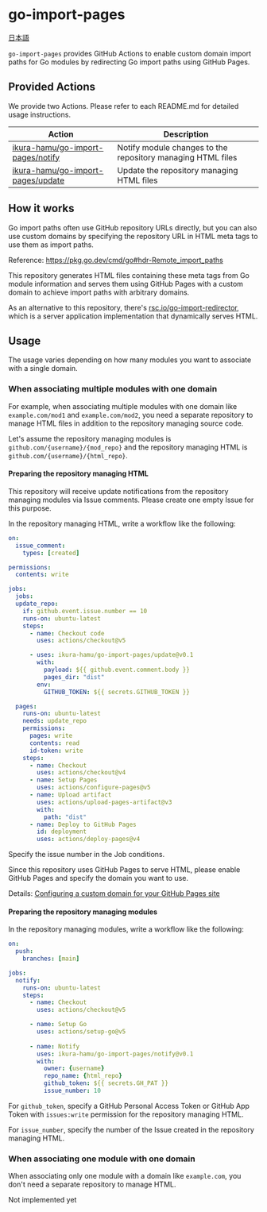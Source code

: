 # go-import-pages

[日本語](./README_ja.md)

`go-import-pages` provides GitHub Actions to enable custom domain import paths for Go modules by redirecting Go import paths using GitHub Pages.

## Provided Actions

We provide two Actions. Please refer to each README.md for detailed usage instructions.

| Action                                        | Description                                                 |
| --------------------------------------------- | ----------------------------------------------------------- |
| [ikura-hamu/go-import-pages/notify](./notify) | Notify module changes to the repository managing HTML files |
| [ikura-hamu/go-import-pages/update](./update) | Update the repository managing HTML files                   |

## How it works

Go import paths often use GitHub repository URLs directly, but you can also use custom domains by specifying the repository URL in HTML meta tags to use them as import paths.

Reference: https://pkg.go.dev/cmd/go#hdr-Remote_import_paths

This repository generates HTML files containing these meta tags from Go module information and serves them using GitHub Pages with a custom domain to achieve import paths with arbitrary domains.

As an alternative to this repository, there's [rsc.io/go-import-redirector](https://github.com/rsc/go-import-redirector), which is a server application implementation that dynamically serves HTML.

## Usage

The usage varies depending on how many modules you want to associate with a single domain.

### When associating multiple modules with one domain

For example, when associating multiple modules with one domain like `example.com/mod1` and `example.com/mod2`, you need a separate repository to manage HTML files in addition to the repository managing source code.

Let's assume the repository managing modules is `github.com/{username}/{mod_repo}` and the repository managing HTML is `github.com/{username}/{html_repo}`.

#### Preparing the repository managing HTML

This repository will receive update notifications from the repository managing modules via Issue comments. Please create one empty Issue for this purpose.

In the repository managing HTML, write a workflow like the following:

```yaml
on:
  issue_comment:
    types: [created]

permissions:
  contents: write

jobs:
  jobs:
  update_repo:
    if: github.event.issue.number == 10
    runs-on: ubuntu-latest
    steps:
      - name: Checkout code
        uses: actions/checkout@v5

      - uses: ikura-hamu/go-import-pages/update@v0.1
        with:
          payload: ${{ github.event.comment.body }}
          pages_dir: "dist"
        env:
          GITHUB_TOKEN: ${{ secrets.GITHUB_TOKEN }}

  pages:
    runs-on: ubuntu-latest
    needs: update_repo
    permissions:
      pages: write
      contents: read
      id-token: write
    steps:
      - name: Checkout
        uses: actions/checkout@v4
      - name: Setup Pages
        uses: actions/configure-pages@v5
      - name: Upload artifact
        uses: actions/upload-pages-artifact@v3
        with:
          path: "dist"
      - name: Deploy to GitHub Pages
        id: deployment
        uses: actions/deploy-pages@v4
```

Specify the issue number in the Job conditions.

Since this repository uses GitHub Pages to serve HTML, please enable GitHub Pages and specify the domain you want to use.

Details: [Configuring a custom domain for your GitHub Pages site](https://docs.github.com/en/pages/configuring-a-custom-domain-for-your-github-pages-site)

#### Preparing the repository managing modules

In the repository managing modules, write a workflow like the following:

```yaml
on:
  push:
    branches: [main]

jobs:
  notify:
    runs-on: ubuntu-latest
    steps:
      - name: Checkout
        uses: actions/checkout@v5

      - name: Setup Go
        uses: actions/setup-go@v5
      
      - name: Notify
        uses: ikura-hamu/go-import-pages/notify@v0.1
        with:
          owner: {username}
          repo_name: {html_repo}
          github_token: ${{ secrets.GH_PAT }}
          issue_number: 10
```

For `github_token`, specify a GitHub Personal Access Token or GitHub App Token with `issues:write` permission for the repository managing HTML.

For `issue_number`, specify the number of the Issue created in the repository managing HTML.

### When associating one module with one domain

When associating only one module with a domain like `example.com`, you don't need a separate repository to manage HTML.

Not implemented yet

